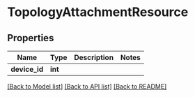 # TopologyAttachmentResource

## Properties
Name | Type | Description | Notes
------------ | ------------- | ------------- | -------------
**device_id** | **int** |  | 

[[Back to Model list]](../README.md#documentation-for-models) [[Back to API list]](../README.md#documentation-for-api-endpoints) [[Back to README]](../README.md)

